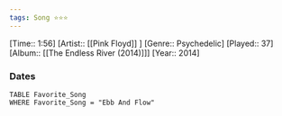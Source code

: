 ```yaml
---
tags: Song ⭐⭐⭐ 
---
```

[Time:: 1:56]
[Artist:: [[Pink Floyd]] ]
[Genre:: Psychedelic]
[Played:: 37]
[Album:: [[The Endless River (2014)]]]
[Year:: 2014]
### Dates
````dataview
TABLE Favorite_Song
WHERE Favorite_Song = "Ebb And Flow"
````